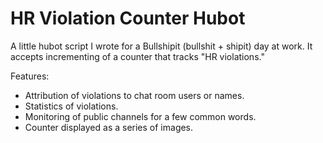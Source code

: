 # HR Violation Counter Hubot
A little hubot script I wrote for a Bullshipit (bullshit + shipit) day at work. It accepts incrementing of a counter that tracks "HR violations."

Features:
* Attribution of violations to chat room users or names.
* Statistics of violations.
* Monitoring of public channels for a few common words.
* Counter displayed as a series of images.
